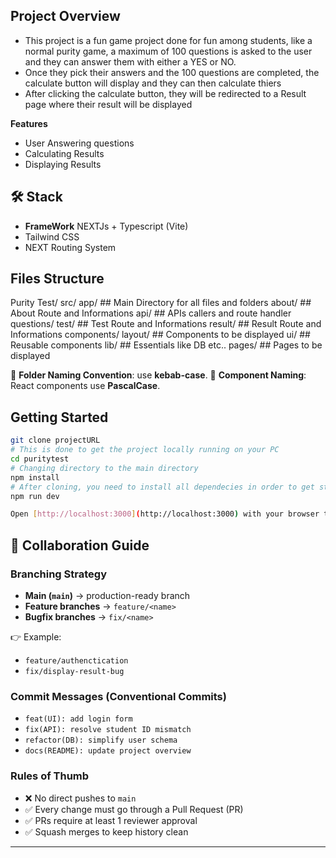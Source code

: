 ## Project Overview

- This project is a fun game project done for fun among students, like a normal purity game, a maximum of 100 questions
is asked to the user and they can answer them with either a YES or NO.
- Once they pick their answers and the 100 questions are completed, the calculate button will display and they can then calculate thiers
- After clicking the calculate button, they will be redirected to a Result page where their result will be displayed


**Features**
- User Answering questions
- Calculating Results
- Displaying Results

## 🛠 Stack
- **FrameWork** NEXTJs + Typescript (Vite)
- Tailwind CSS
- NEXT Routing System


## Files Structure

Purity Test/
    src/
        app/                    ## Main Directory for all files and folders
            about/              ## About Route and Informations
            api/                ## APIs callers and route handler
                questions/
            test/               ## Test Route and Informations
                result/         ## Result Route and Informations
        components/
            layout/             ## Components to be displayed
            ui/                 ## Reusable components
        lib/                    ## Essentials like DB etc..
        pages/                  ## Pages to be displayed

📌 **Folder Naming Convention**: use **kebab-case**.
📌 **Component Naming**: React components use **PascalCase**.


## Getting Started

```bash
git clone projectURL
# This is done to get the project locally running on your PC
cd puritytest
# Changing directory to the main directory
npm install 
# After cloning, you need to install all dependecies in order to get started
npm run dev

Open [http://localhost:3000](http://localhost:3000) with your browser to see the result.

```


## 👥 Collaboration Guide

### Branching Strategy

- **Main (`main`)** → production-ready branch
- **Feature branches** → `feature/<name>`
- **Bugfix branches** → `fix/<name>`

👉 Example:

- `feature/authenctication`
- `fix/display-result-bug`

### Commit Messages (Conventional Commits)

- `feat(UI): add login form`
- `fix(API): resolve student ID mismatch`
- `refactor(DB): simplify user schema`
- `docs(README): update project overview`

### Rules of Thumb

- ❌ No direct pushes to `main`
- ✅ Every change must go through a Pull Request (PR)
- ✅ PRs require at least 1 reviewer approval
- ✅ Squash merges to keep history clean

---
